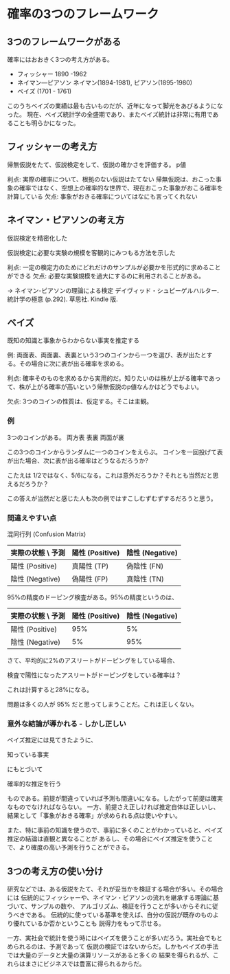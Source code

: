 # 確率の3つのフレームワーク

## 3つのフレームワークがある

確率にはおおきく3つの考え方がある。

- フィッシャー 1890 -1962
- ネイマン―ピアソン ネイマン(1894-1981), ピアソン(1895-1980)
- ベイズ (1701 - 1761)

このうちベイズの業績は最も古いものだが、近年になって脚光をあびるようになった。
現在、ベイズ統計学の全盛期であり、またベイズ統計は非常に有用であることも明らかになった。

## フィッシャーの考え方


帰無仮説をたて、仮説検定をして、仮説の確かさを評価する。
p値

利点: 実際の確率について、根拠のない仮説はたてない
帰無仮説は、おこった事象の確率ではなく、空想上の確率的な世界で、現在おこった事象がおこる確率を計算している
欠点: 事象がおきる確率についてはなにも言ってくれない

## ネイマン・ピアソンの考え方

仮説検定を精密化した

仮説検定に必要な実験の規模を客観的にみつもる方法を示した

利点: 一定の検定力のためにどれだけのサンプルが必要かを形式的に求めることができる
欠点: 必要な実験規模を過大にするのに利用されることがある。

-> ネイマン-ピアソンの理論による検定
デイヴィッド・シュピーゲルハルター. 統計学の極意 (p.292). 草思社. Kindle 版. 

## ベイズ

既知の知識と事象からわからない事実を推定する

例: 両面表、両面裏、表裏という3つのコインから一つを選び、表が出たとする。その場合に次に表が出る確率を求める。

利点: 確率そのものを求めるから実用的だ。知りたいのは株が上がる確率であって、株が上がる確率が高いという帰無仮説のp値なんかはどうでもよい。

欠点: 3つのコインの性質は、仮定する。そこは主観。

### 例

3つのコインがある。
両方表
表裏
両面が裏

この3つのコインからランダムに一つのコインをえらぶ。
コインを一回投げて表が出た場合、次に表が出る確率はどうなるだろうか?

こたえは 1/2ではなく、5/6になる。これは意外だろうか？それとも当然だと思えるだろうか？

この答えが当然だと感じた人も次の例ではすこしむずむずするだろうと思う。

### 間違えやすい点

混同行列 (Confusion Matrix)

| 実際の状態 \ 予測 | 陽性 (Positive) | 陰性 (Negative) |
|------------------|-----------------|-----------------|
| 陽性 (Positive)  | 真陽性 (TP)     | 偽陰性 (FN)     |
| 陰性 (Negative)  | 偽陽性 (FP)     | 真陰性 (TN)     |

95%の精度のドーピング検査がある。95%の精度というのは、

| 実際の状態 \ 予測 | 陽性 (Positive) | 陰性 (Negative) |
|------------------|-----------------|-----------------|
| 陽性 (Positive)  | 95%      | 5%      |
| 陰性 (Negative)  | 5%      | 95%      |


さて、平均的に2%のアスリートがドーピングをしている場合、

検査で陽性になったアスリートがドーピングをしている確率は？

これは計算すると28%になる。

問題は多くの人が 95% だと思ってしまうことだ。これは正しくない。

### 意外な結論が導かれる - しかし正しい

ベイズ推定には見てきたように、

知っている事実

にもとづいて

確率的な推定を行う

ものである。前提が間違っていれば予測も間違いになる。したがって前提は確実なものでなければならない。
一方、前提さえ正しければ推定自体は正しいし、結果として「事象がおきる確率」が求められる点は使いやすい。

また、特に事前の知識を使うので、事前に多くのことがわかっていると、ベイズ推定の結論は直観と異なることが
あるし、その場合にベイズ推定を使うことで、より確度の高い予測を行うことができる。

## 3つの考え方の使い分け

研究などでは、ある仮説をたて、それが妥当かを検証する場合が多い。その場合には
伝統的にフィッシャーや、ネイマン・ピアソンの流れを継承する理論に基づいて、サンプルの数や、
アルゴリズム、検証を行うことが多いからそれに従うべきである。
伝統的に使っている基準を使えば、自分の仮説が既存のものより優れているか否かということも
説得力をもって示せる。

一方、実社会で統計を使う時にはベイズを使うことが多いだろう。実社会でもとめられるのは、予測であって
仮説の検証ではないからだ。しかもベイズの手法では大量のデータと大量の演算リソースがあると多くの
結果を得られるが、これらはまさにビジネスでは豊富に得られるからだ。



